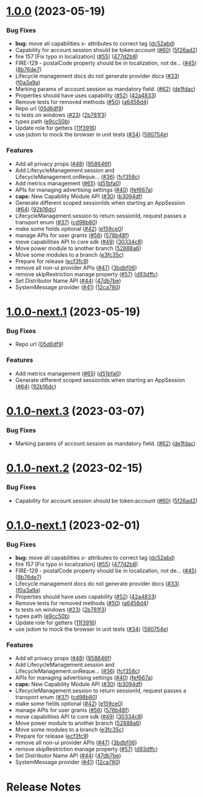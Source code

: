 # [1.0.0](https://github.com/rdkcentral/ripple-rpc/compare/v0.0.0...v1.0.0) (2023-05-19)


### Bug Fixes

* **bug:** move all capabilities x- attributes to correct tag ([dc52abd](https://github.com/rdkcentral/ripple-rpc/commit/dc52abdca65a5a2703c0139cd18b24d24e07c92e))
* Capability for account.session should be token:account ([#60](https://github.com/rdkcentral/ripple-rpc/issues/60)) ([5f26ad2](https://github.com/rdkcentral/ripple-rpc/commit/5f26ad22e3ed8385d6d629882441d4e6e254d9e6))
* fire 157 [Fix typo in localization] ([#55](https://github.com/rdkcentral/ripple-rpc/issues/55)) ([477d2b8](https://github.com/rdkcentral/ripple-rpc/commit/477d2b84a587913ad432880d5c3d9152e268e492))
* FIRE-129 - postalCode property should be in localization, not de… ([#45](https://github.com/rdkcentral/ripple-rpc/issues/45)) ([8b76de7](https://github.com/rdkcentral/ripple-rpc/commit/8b76de74d93697f27fe76b14e7418212878b3636))
* Lifecycle management docs do not generate provider docs ([#33](https://github.com/rdkcentral/ripple-rpc/issues/33)) ([f0a3a9a](https://github.com/rdkcentral/ripple-rpc/commit/f0a3a9a685d0aa352df09bdffcf22ca93ad53fe4))
* Marking params of account.session as mandatory field. ([#62](https://github.com/rdkcentral/ripple-rpc/issues/62)) ([de1fdac](https://github.com/rdkcentral/ripple-rpc/commit/de1fdac2e212054bf24f16116c8df6ff0f583cae))
* Properties should have uses capability ([#52](https://github.com/rdkcentral/ripple-rpc/issues/52)) ([42a4833](https://github.com/rdkcentral/ripple-rpc/commit/42a483367fe18a20381dd35b12d42402b98b3a27))
* Remove tests for removed methods ([#50](https://github.com/rdkcentral/ripple-rpc/issues/50)) ([a6458d4](https://github.com/rdkcentral/ripple-rpc/commit/a6458d450d36c0a601f37ec24142e2397920a47d))
* Repo url ([05d6df9](https://github.com/rdkcentral/ripple-rpc/commit/05d6df92a459dc9678dbf5475ef67c640e21ddb8))
* ts tests on windows ([#23](https://github.com/rdkcentral/ripple-rpc/issues/23)) ([2b781f3](https://github.com/rdkcentral/ripple-rpc/commit/2b781f317bd69dbc1cb7ce123aa7d3cc30821f1a))
* types path ([e9cc50b](https://github.com/rdkcentral/ripple-rpc/commit/e9cc50bdf64f58397e399cd93e91824fc6e33c42))
* Update role for getters ([11f3916](https://github.com/rdkcentral/ripple-rpc/commit/11f39169ef5a38c2844fdc35b9300645fd541aef))
* use jsdom to mock the browser in unit tests ([#34](https://github.com/rdkcentral/ripple-rpc/issues/34)) ([590754e](https://github.com/rdkcentral/ripple-rpc/commit/590754ebb06b37343190a8ca36f3fbee28cee64a))


### Features

* Add all privacy props ([#48](https://github.com/rdkcentral/ripple-rpc/issues/48)) ([958646f](https://github.com/rdkcentral/ripple-rpc/commit/958646f32f3724ebf27aae4ac263952ca898571e))
* Add LifecycleManagement.session and LifecycleManagement.onReque… ([#36](https://github.com/rdkcentral/ripple-rpc/issues/36)) ([fcf358c](https://github.com/rdkcentral/ripple-rpc/commit/fcf358c8febd97bd33e39df4423ea069cf53b11a))
* Add metrics management ([#65](https://github.com/rdkcentral/ripple-rpc/issues/65)) ([d51bfa0](https://github.com/rdkcentral/ripple-rpc/commit/d51bfa02f3fb5d359c4470afb4768df545615091))
* APIs for managing advertising settings ([#40](https://github.com/rdkcentral/ripple-rpc/issues/40)) ([fef667a](https://github.com/rdkcentral/ripple-rpc/commit/fef667a2b53498e586e93f4926d39f1ca3572cf4))
* **caps:** New Capability Module API ([#30](https://github.com/rdkcentral/ripple-rpc/issues/30)) ([b3094df](https://github.com/rdkcentral/ripple-rpc/commit/b3094df098f517e229d7c79c9d83c69959484db2))
* Generate different scoped sessionIds when starting an AppSession ([#64](https://github.com/rdkcentral/ripple-rpc/issues/64)) ([92b16dc](https://github.com/rdkcentral/ripple-rpc/commit/92b16dcdfd33b64a71fb839e891ad0e32c05654c))
* LifecycleManagement.session to return sessionId, request passes a transport enum ([#37](https://github.com/rdkcentral/ripple-rpc/issues/37)) ([cd98b80](https://github.com/rdkcentral/ripple-rpc/commit/cd98b809838aa7c5ed1674729106a7873a20b944))
* make some fields optional ([#42](https://github.com/rdkcentral/ripple-rpc/issues/42)) ([e159ce0](https://github.com/rdkcentral/ripple-rpc/commit/e159ce070bbd06abd23891c20ea96c47ffda1d43))
* manage APIs for user grants ([#56](https://github.com/rdkcentral/ripple-rpc/issues/56)) ([578b48f](https://github.com/rdkcentral/ripple-rpc/commit/578b48f8ef8f3e7fb7b2d3002512212713bac99c))
* move capabilities API to core sdk ([#49](https://github.com/rdkcentral/ripple-rpc/issues/49)) ([30334c8](https://github.com/rdkcentral/ripple-rpc/commit/30334c89f2f5cbced68058c9f55ca9adff93248e))
* Move power module to another branch ([52888a6](https://github.com/rdkcentral/ripple-rpc/commit/52888a67f7ea8507c17d04cd70e9a9254be27ad2))
* Move some modules to a branch ([e3fc35c](https://github.com/rdkcentral/ripple-rpc/commit/e3fc35c1b860e57a8c03151d13ca406e64967c4f))
* Prepare for release ([ecf3fc9](https://github.com/rdkcentral/ripple-rpc/commit/ecf3fc92746babbc0efe40f5450ec4b438124c62))
* remove all non-ui provider APIs ([#47](https://github.com/rdkcentral/ripple-rpc/issues/47)) ([3bdbf06](https://github.com/rdkcentral/ripple-rpc/commit/3bdbf06c75e89e1ab55ac2ee746b081ca66485a6))
* remove skipRestriction manage property ([#57](https://github.com/rdkcentral/ripple-rpc/issues/57)) ([d93dffc](https://github.com/rdkcentral/ripple-rpc/commit/d93dffceb2e5048e1b4955d00cae4305f4479058))
* Set Distributor Name API ([#44](https://github.com/rdkcentral/ripple-rpc/issues/44)) ([47db7be](https://github.com/rdkcentral/ripple-rpc/commit/47db7be84a098c3af9c741b05d775de0494dfbf9))
* SystemMessage provider ([#41](https://github.com/rdkcentral/ripple-rpc/issues/41)) ([12ca780](https://github.com/rdkcentral/ripple-rpc/commit/12ca78001b5742240828a52cbd3b42312aad048d))

# [1.0.0-next.1](https://github.com/rdkcentral/ripple-rpc/compare/v0.1.0-next.3...v1.0.0-next.1) (2023-05-19)


### Bug Fixes

* Repo url ([05d6df9](https://github.com/rdkcentral/ripple-rpc/commit/05d6df92a459dc9678dbf5475ef67c640e21ddb8))


### Features

* Add metrics management ([#65](https://github.com/rdkcentral/ripple-rpc/issues/65)) ([d51bfa0](https://github.com/rdkcentral/ripple-rpc/commit/d51bfa02f3fb5d359c4470afb4768df545615091))
* Generate different scoped sessionIds when starting an AppSession ([#64](https://github.com/rdkcentral/ripple-rpc/issues/64)) ([92b16dc](https://github.com/rdkcentral/ripple-rpc/commit/92b16dcdfd33b64a71fb839e891ad0e32c05654c))

# [0.1.0-next.3](https://github.com/rdkcentral/firebolt-manage-sdk/compare/v0.1.0-next.2...v0.1.0-next.3) (2023-03-07)


### Bug Fixes

* Marking params of account.session as mandatory field. ([#62](https://github.com/rdkcentral/firebolt-manage-sdk/issues/62)) ([de1fdac](https://github.com/rdkcentral/firebolt-manage-sdk/commit/de1fdac2e212054bf24f16116c8df6ff0f583cae))

# [0.1.0-next.2](https://github.com/rdkcentral/firebolt-manage-sdk/compare/v0.1.0-next.1...v0.1.0-next.2) (2023-02-15)


### Bug Fixes

* Capability for account.session should be token:account ([#60](https://github.com/rdkcentral/firebolt-manage-sdk/issues/60)) ([5f26ad2](https://github.com/rdkcentral/firebolt-manage-sdk/commit/5f26ad22e3ed8385d6d629882441d4e6e254d9e6))

# [0.1.0-next.1](https://github.com/rdkcentral/firebolt-manage-sdk/compare/v0.0.0...v0.1.0-next.1) (2023-02-01)


### Bug Fixes

* **bug:** move all capabilities x- attributes to correct tag ([dc52abd](https://github.com/rdkcentral/firebolt-manage-sdk/commit/dc52abdca65a5a2703c0139cd18b24d24e07c92e))
* fire 157 [Fix typo in localization] ([#55](https://github.com/rdkcentral/firebolt-manage-sdk/issues/55)) ([477d2b8](https://github.com/rdkcentral/firebolt-manage-sdk/commit/477d2b84a587913ad432880d5c3d9152e268e492))
* FIRE-129 - postalCode property should be in localization, not de… ([#45](https://github.com/rdkcentral/firebolt-manage-sdk/issues/45)) ([8b76de7](https://github.com/rdkcentral/firebolt-manage-sdk/commit/8b76de74d93697f27fe76b14e7418212878b3636))
* Lifecycle management docs do not generate provider docs ([#33](https://github.com/rdkcentral/firebolt-manage-sdk/issues/33)) ([f0a3a9a](https://github.com/rdkcentral/firebolt-manage-sdk/commit/f0a3a9a685d0aa352df09bdffcf22ca93ad53fe4))
* Properties should have uses capability ([#52](https://github.com/rdkcentral/firebolt-manage-sdk/issues/52)) ([42a4833](https://github.com/rdkcentral/firebolt-manage-sdk/commit/42a483367fe18a20381dd35b12d42402b98b3a27))
* Remove tests for removed methods ([#50](https://github.com/rdkcentral/firebolt-manage-sdk/issues/50)) ([a6458d4](https://github.com/rdkcentral/firebolt-manage-sdk/commit/a6458d450d36c0a601f37ec24142e2397920a47d))
* ts tests on windows ([#23](https://github.com/rdkcentral/firebolt-manage-sdk/issues/23)) ([2b781f3](https://github.com/rdkcentral/firebolt-manage-sdk/commit/2b781f317bd69dbc1cb7ce123aa7d3cc30821f1a))
* types path ([e9cc50b](https://github.com/rdkcentral/firebolt-manage-sdk/commit/e9cc50bdf64f58397e399cd93e91824fc6e33c42))
* Update role for getters ([11f3916](https://github.com/rdkcentral/firebolt-manage-sdk/commit/11f39169ef5a38c2844fdc35b9300645fd541aef))
* use jsdom to mock the browser in unit tests ([#34](https://github.com/rdkcentral/firebolt-manage-sdk/issues/34)) ([590754e](https://github.com/rdkcentral/firebolt-manage-sdk/commit/590754ebb06b37343190a8ca36f3fbee28cee64a))


### Features

* Add all privacy props ([#48](https://github.com/rdkcentral/firebolt-manage-sdk/issues/48)) ([958646f](https://github.com/rdkcentral/firebolt-manage-sdk/commit/958646f32f3724ebf27aae4ac263952ca898571e))
* Add LifecycleManagement.session and LifecycleManagement.onReque… ([#36](https://github.com/rdkcentral/firebolt-manage-sdk/issues/36)) ([fcf358c](https://github.com/rdkcentral/firebolt-manage-sdk/commit/fcf358c8febd97bd33e39df4423ea069cf53b11a))
* APIs for managing advertising settings ([#40](https://github.com/rdkcentral/firebolt-manage-sdk/issues/40)) ([fef667a](https://github.com/rdkcentral/firebolt-manage-sdk/commit/fef667a2b53498e586e93f4926d39f1ca3572cf4))
* **caps:** New Capability Module API ([#30](https://github.com/rdkcentral/firebolt-manage-sdk/issues/30)) ([b3094df](https://github.com/rdkcentral/firebolt-manage-sdk/commit/b3094df098f517e229d7c79c9d83c69959484db2))
* LifecycleManagement.session to return sessionId, request passes a transport enum ([#37](https://github.com/rdkcentral/firebolt-manage-sdk/issues/37)) ([cd98b80](https://github.com/rdkcentral/firebolt-manage-sdk/commit/cd98b809838aa7c5ed1674729106a7873a20b944))
* make some fields optional ([#42](https://github.com/rdkcentral/firebolt-manage-sdk/issues/42)) ([e159ce0](https://github.com/rdkcentral/firebolt-manage-sdk/commit/e159ce070bbd06abd23891c20ea96c47ffda1d43))
* manage APIs for user grants ([#56](https://github.com/rdkcentral/firebolt-manage-sdk/issues/56)) ([578b48f](https://github.com/rdkcentral/firebolt-manage-sdk/commit/578b48f8ef8f3e7fb7b2d3002512212713bac99c))
* move capabilities API to core sdk ([#49](https://github.com/rdkcentral/firebolt-manage-sdk/issues/49)) ([30334c8](https://github.com/rdkcentral/firebolt-manage-sdk/commit/30334c89f2f5cbced68058c9f55ca9adff93248e))
* Move power module to another branch ([52888a6](https://github.com/rdkcentral/firebolt-manage-sdk/commit/52888a67f7ea8507c17d04cd70e9a9254be27ad2))
* Move some modules to a branch ([e3fc35c](https://github.com/rdkcentral/firebolt-manage-sdk/commit/e3fc35c1b860e57a8c03151d13ca406e64967c4f))
* Prepare for release ([ecf3fc9](https://github.com/rdkcentral/firebolt-manage-sdk/commit/ecf3fc92746babbc0efe40f5450ec4b438124c62))
* remove all non-ui provider APIs ([#47](https://github.com/rdkcentral/firebolt-manage-sdk/issues/47)) ([3bdbf06](https://github.com/rdkcentral/firebolt-manage-sdk/commit/3bdbf06c75e89e1ab55ac2ee746b081ca66485a6))
* remove skipRestriction manage property ([#57](https://github.com/rdkcentral/firebolt-manage-sdk/issues/57)) ([d93dffc](https://github.com/rdkcentral/firebolt-manage-sdk/commit/d93dffceb2e5048e1b4955d00cae4305f4479058))
* Set Distributor Name API ([#44](https://github.com/rdkcentral/firebolt-manage-sdk/issues/44)) ([47db7be](https://github.com/rdkcentral/firebolt-manage-sdk/commit/47db7be84a098c3af9c741b05d775de0494dfbf9))
* SystemMessage provider ([#41](https://github.com/rdkcentral/firebolt-manage-sdk/issues/41)) ([12ca780](https://github.com/rdkcentral/firebolt-manage-sdk/commit/12ca78001b5742240828a52cbd3b42312aad048d))

# Release Notes
